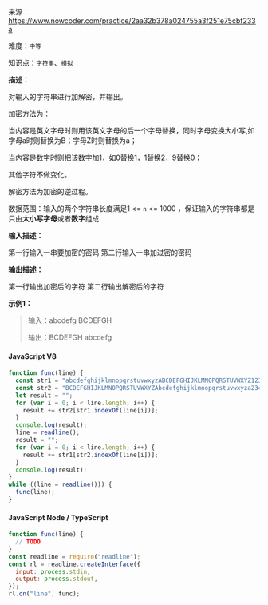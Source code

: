 来源：<https://www.nowcoder.com/practice/2aa32b378a024755a3f251e75cbf233a>

难度：`中等`

知识点：`字符串`、`模拟`

**描述：**

对输入的字符串进行加解密，并输出。

加密方法为：

当内容是英文字母时则用该英文字母的后一个字母替换，同时字母变换大小写,如字母a时则替换为B；字母Z时则替换为a；

当内容是数字时则把该数字加1，如0替换1，1替换2，9替换0；

其他字符不做变化。

解密方法为加密的逆过程。

数据范围：输入的两个字符串长度满足1 <= `n` <= 1000  ，保证输入的字符串都是只由**大小写字母**或者**数字**组成

**输入描述：**

第一行输入一串要加密的密码
第二行输入一串加过密的密码

**输出描述：**

第一行输出加密后的字符
第二行输出解密后的字符

**示例1：**

> 输入：abcdefg
BCDEFGH
>
> 输出：BCDEFGH
abcdefg

<!-- tabs:start -->

#### **JavaScript V8**

```javascript
function func(line) {
  const str1 = "abcdefghijklmnopqrstuvwxyzABCDEFGHIJKLMNOPQRSTUVWXYZ1234567890";
  const str2 = "BCDEFGHIJKLMNOPQRSTUVWXYZAbcdefghijklmnopqrstuvwxyza2345678901";
  let result = "";
  for (var i = 0; i < line.length; i++) {
    result += str2[str1.indexOf(line[i])];
  }
  console.log(result);
  line = readline();
  result = "";
  for (var i = 0; i < line.length; i++) {
    result += str1[str2.indexOf(line[i])];
  }
  console.log(result);
}
while ((line = readline())) {
  func(line);
}
```

#### **JavaScript Node / TypeScript**

```javascript
function func(line) {
  // TODO
}
const readline = require("readline");
const rl = readline.createInterface({
  input: process.stdin,
  output: process.stdout,
});
rl.on("line", func);
```

<!-- tabs:end -->
